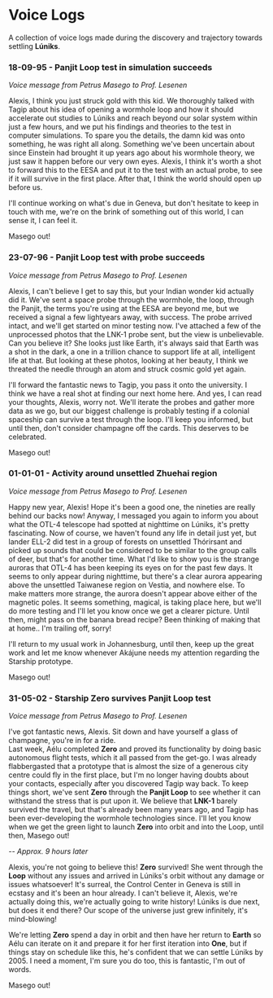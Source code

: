 # Voice Logs
A collection of voice logs made during the discovery and trajectory towards settling **Lúniks**. 

### 18-09-95 - Panjit Loop test in simulation succeeds
*Voice message from Petrus Masego to Prof. Lesenen*

Alexis, I think you just struck gold with this kid. We thoroughly talked with Tagip about his idea of opening a wormhole loop and how it should accelerate out studies to Lúniks and reach beyond our solar system within just a few hours, and we put his findings and theories to the test in computer simulations. To spare you the details, the damn kid was onto something, he was right all along. Something we've been uncertain about since Einstein had brought it up years ago about his wormhole theory, we just saw it happen before our very own eyes. Alexis, I think it's worth a shot to forward this to the EESA and put it to the test with an actual probe, to see if it will survive in the first place. After that, I think the world should open up before us.

I'll continue working on what's due in Geneva, but don't hesitate to keep in touch with me, we're on the brink of something out of this world, I can sense it, I can feel it. 

Masego out!

### 23-07-96 - Panjit Loop test with probe succeeds
*Voice message from Petrus Masego to Prof. Lesenen* 

Alexis, I can't believe I get to say this, but your Indian wonder kid actually did it. We've sent a space probe through the wormhole, the loop, through the Panjit, the terms you're using at the EESA are beyond me, but we received a signal a few lightyears away, with success. The probe arrived intact, and we'll get started on minor testing now. I've attached a few of the unprocessed photos that the LNK-1 probe sent, but the view is unbelievable. Can you believe it? She looks just like Earth, it's always said that Earth was a shot in the dark, a one in a trillion chance to support life at all, intelligent life at that. But looking at these photos, looking at her beauty, I think we threated the needle through an atom and struck cosmic gold yet again. 

I'll forward the fantastic news to Tagip, you pass it onto the university. I think we have a real shot at finding our next home here. And yes, I can read your thoughts, Alexis, worry not. We'll iterate the probes and gather more data as we go, but our biggest challenge is probably testing if a colonial spaceship can survive a test through the loop. I'll keep you informed, but until then, don't consider champagne off the cards. This deserves to be celebrated.

Masego out!

### 01-01-01 - Activity around unsettled Zhuehai region
*Voice message from Petrus Masego to Prof. Lesenen*

Happy new year, Alexis! Hope it's been a good one, the nineties are really behind our backs now! Anyway, I messaged you again to inform you about what the OTL-4 telescope had spotted at nighttime on Lúniks, it's pretty fascinating. Now of course, we haven't found any life in detail just yet, but lander ELL-2 did test in a group of forests on unsettled Thórirsant and picked up sounds that could be considered to be similar to the group calls of deer, but that's for another time. What I'd like to show you is the strange auroras that OTL-4 has been keeping its eyes on for the past few days. It seems to only appear during nighttime, but there's a clear aurora appearing above the unsettled Taiwanese region on Vestia, and nowhere else. To make matters more strange, the aurora doesn't appear above either of the magnetic poles. It seems something, magical, is taking place here, but we'll do more testing and I'll let you know once we get a clearer picture. Until then, might pass on the banana bread recipe? Been thinking of making that at home.. I'm trailing off, sorry!

I'll return to my usual work in Johannesburg, until then, keep up the great work and let me know whenever Akájune needs my attention regarding the Starship prototype.

Masego out!

### 31-05-02 - Starship Zero survives Panjit Loop test 
*Voice message from Petrus Masego to Prof. Lesenen*

I've got fantastic news, Alexis. Sit down and have yourself a glass of champagne, you're in for a ride. \
Last week, Aélu completed **Zero** and proved its functionality by doing basic autonomous flight tests, which it all passed from the get-go. I was already flabbergasted that a prototype that is almost the size of a generous city centre could fly in the first place, but I'm no longer having doubts about your contacts, especially after you discovered Tagip way back. To keep things short, we've sent **Zero** through the **Panjit Loop** to see whether it can withstand the stress that is put upon it. We believe that **LNK-1** barely survived the travel, but that's already been many years ago, and Tagip has been ever-developing the wormhole technologies since. I'll let you know when we get the green light to launch **Zero** into orbit and into the Loop, until then, Masego out!

*-- Approx. 9 hours later*

Alexis, you're not going to believe this! **Zero** survived! She went through the **Loop** without any issues and arrived in Lúniks's orbit without any damage or issues whatsoever! It's surreal, the Control Center in Geneva is still in ecstasy and it's been an hour already. I can't believe it, Alexis, we're actually doing this, we're actually going to write history! Lúniks is due next, but does it end there? Our scope of the universe just grew infinitely, it's mind-blowing!

We're letting **Zero** spend a day in orbit and then have her return to **Earth** so Aélu can iterate on it and prepare it for her first iteration into **One**, but if things stay on schedule like this, he's confident that we can settle Lúniks by 2005. I need a moment, I'm sure you do too, this is fantastic, I'm out of words.

Masego out! 